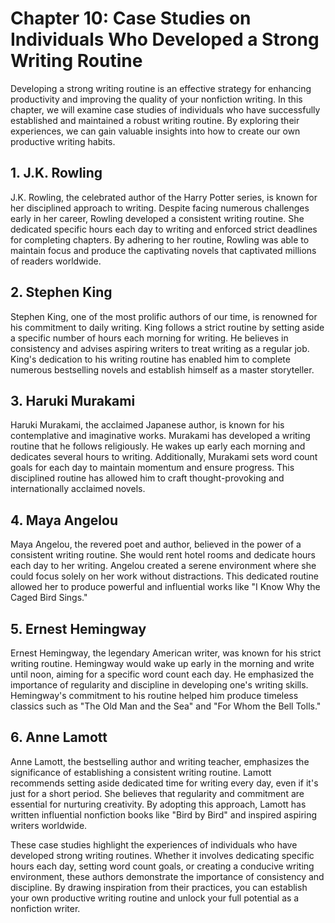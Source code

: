 Chapter 10: Case Studies on Individuals Who Developed a Strong Writing Routine
==============================================================================

Developing a strong writing routine is an effective strategy for enhancing productivity and improving the quality of your nonfiction writing. In this chapter, we will examine case studies of individuals who have successfully established and maintained a robust writing routine. By exploring their experiences, we can gain valuable insights into how to create our own productive writing habits.

**1. J.K. Rowling**
-------------------

J.K. Rowling, the celebrated author of the Harry Potter series, is known for her disciplined approach to writing. Despite facing numerous challenges early in her career, Rowling developed a consistent writing routine. She dedicated specific hours each day to writing and enforced strict deadlines for completing chapters. By adhering to her routine, Rowling was able to maintain focus and produce the captivating novels that captivated millions of readers worldwide.

**2. Stephen King**
-------------------

Stephen King, one of the most prolific authors of our time, is renowned for his commitment to daily writing. King follows a strict routine by setting aside a specific number of hours each morning for writing. He believes in consistency and advises aspiring writers to treat writing as a regular job. King's dedication to his writing routine has enabled him to complete numerous bestselling novels and establish himself as a master storyteller.

**3. Haruki Murakami**
----------------------

Haruki Murakami, the acclaimed Japanese author, is known for his contemplative and imaginative works. Murakami has developed a writing routine that he follows religiously. He wakes up early each morning and dedicates several hours to writing. Additionally, Murakami sets word count goals for each day to maintain momentum and ensure progress. This disciplined routine has allowed him to craft thought-provoking and internationally acclaimed novels.

**4. Maya Angelou**
-------------------

Maya Angelou, the revered poet and author, believed in the power of a consistent writing routine. She would rent hotel rooms and dedicate hours each day to her writing. Angelou created a serene environment where she could focus solely on her work without distractions. This dedicated routine allowed her to produce powerful and influential works like "I Know Why the Caged Bird Sings."

**5. Ernest Hemingway**
-----------------------

Ernest Hemingway, the legendary American writer, was known for his strict writing routine. Hemingway would wake up early in the morning and write until noon, aiming for a specific word count each day. He emphasized the importance of regularity and discipline in developing one's writing skills. Hemingway's commitment to his routine helped him produce timeless classics such as "The Old Man and the Sea" and "For Whom the Bell Tolls."

**6. Anne Lamott**
------------------

Anne Lamott, the bestselling author and writing teacher, emphasizes the significance of establishing a consistent writing routine. Lamott recommends setting aside dedicated time for writing every day, even if it's just for a short period. She believes that regularity and commitment are essential for nurturing creativity. By adopting this approach, Lamott has written influential nonfiction books like "Bird by Bird" and inspired aspiring writers worldwide.

These case studies highlight the experiences of individuals who have developed strong writing routines. Whether it involves dedicating specific hours each day, setting word count goals, or creating a conducive writing environment, these authors demonstrate the importance of consistency and discipline. By drawing inspiration from their practices, you can establish your own productive writing routine and unlock your full potential as a nonfiction writer.
